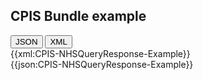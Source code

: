 ## CPIS Bundle example

<div class="tab">
  <button class="tablinks active" onclick="openTab(event, 'JSON')">JSON</button>
  <button class="tablinks" onclick="openTab(event, 'XML')">XML</button>
</div>
<div id="XML" class="tabcontent">
{{xml:CPIS-NHSQueryResponse-Example}}
</div>
<div id="JSON" class="tabcontent" style="display:block">
{{json:CPIS-NHSQueryResponse-Example}}
</div>